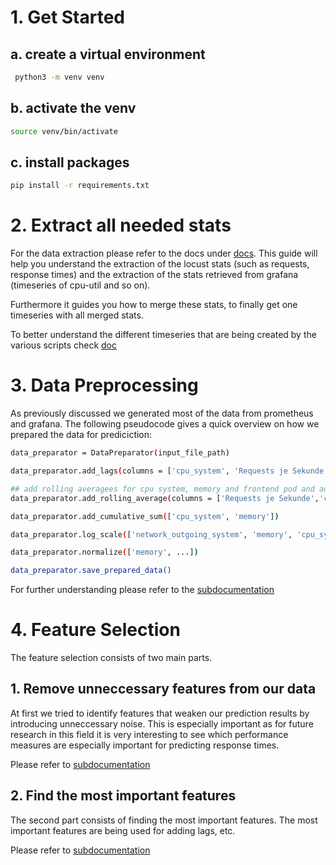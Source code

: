 # 1. Get Started

## a. create a virtual environment

```sh
 python3 -m venv venv
```

## b. activate the venv

```sh
source venv/bin/activate
```

## c. install packages

```sh
pip install -r requirements.txt
```


# 2. Extract all needed stats

For the data extraction please refer to the docs under [docs](/docs/data/generate.md). This guide will help you understand the extraction of the locust stats (such as requests, response times) and the extraction of the stats retrieved from grafana (timeseries of cpu-util and so on). 

Furthermore it guides you how to merge these stats, to finally get one timeseries with all merged stats.

To better understand the different timeseries that are being created by the various scripts check [doc](/docs/data/timeseries-introducer.md)


# 3. Data Preprocessing

As previously discussed we generated most of the data from prometheus and grafana. The following pseudocode gives a quick overview on how we prepared the data for prediciction:


```sh
data_preparator = DataPreparator(input_file_path)

data_preparator.add_lags(columns = ['cpu_system', 'Requests je Sekunde', 'memory'], num_past_timestamps=5)

## add rolling averagees for cpu system, memory and frontend pod and adservice pod
data_preparator.add_rolling_average(columns = ['Requests je Sekunde','cpu_system', 'memory', 'cpu_pod-pod-1', 'cpu_pod-pod-11', 'cpu_pod-pod-8'], window_size=5)

data_preparator.add_cumulative_sum(['cpu_system', 'memory'])

data_preparator.log_scale(['network_outgoing_system', 'memory', 'cpu_system'])

data_preparator.normalize(['memory', ...])

data_preparator.save_prepared_data()
```

For further understanding please refer to the [subdocumentation](/docs/data/preprocess.md)

# 4. Feature Selection

The feature selection consists of two main parts.  
## 1. Remove unneccessary features from our data

At first we tried to identify features that weaken our prediction results by introducing unneccessary noise. This is especially important as for future research in this field it is very interesting to see which performance measures are especially important for predicting response times.

Please refer to [subdocumentation](/docs/data/feature_selection.md)

## 2. Find the most important features

The second part consists of finding the most important features. The most important features are being used for adding lags, etc.

Please refer to [subdocumentation](/docs/data/feature_selection.md)